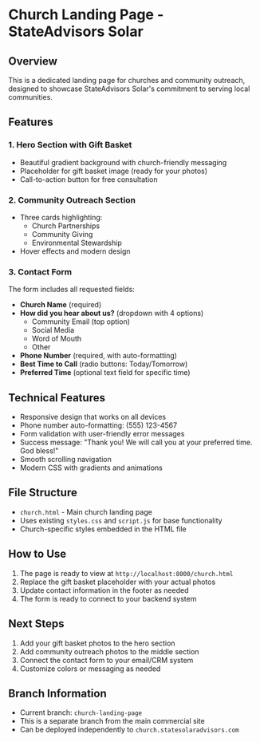 # Church Landing Page - StateAdvisors Solar

## Overview
This is a dedicated landing page for churches and community outreach, designed to showcase StateAdvisors Solar's commitment to serving local communities.

## Features

### 1. Hero Section with Gift Basket
- Beautiful gradient background with church-friendly messaging
- Placeholder for gift basket image (ready for your photos)
- Call-to-action button for free consultation

### 2. Community Outreach Section
- Three cards highlighting:
  - Church Partnerships
  - Community Giving
  - Environmental Stewardship
- Hover effects and modern design

### 3. Contact Form
The form includes all requested fields:
- **Church Name** (required)
- **How did you hear about us?** (dropdown with 4 options)
  - Community Email (top option)
  - Social Media
  - Word of Mouth
  - Other
- **Phone Number** (required, with auto-formatting)
- **Best Time to Call** (radio buttons: Today/Tomorrow)
- **Preferred Time** (optional text field for specific time)

## Technical Features
- Responsive design that works on all devices
- Phone number auto-formatting: (555) 123-4567
- Form validation with user-friendly error messages
- Success message: "Thank you! We will call you at your preferred time. God bless!"
- Smooth scrolling navigation
- Modern CSS with gradients and animations

## File Structure
- `church.html` - Main church landing page
- Uses existing `styles.css` and `script.js` for base functionality
- Church-specific styles embedded in the HTML file

## How to Use
1. The page is ready to view at `http://localhost:8000/church.html`
2. Replace the gift basket placeholder with your actual photos
3. Update contact information in the footer as needed
4. The form is ready to connect to your backend system

## Next Steps
1. Add your gift basket photos to the hero section
2. Add community outreach photos to the middle section
3. Connect the contact form to your email/CRM system
4. Customize colors or messaging as needed

## Branch Information
- Current branch: `church-landing-page`
- This is a separate branch from the main commercial site
- Can be deployed independently to `church.statesolaradvisors.com` 